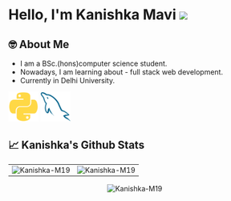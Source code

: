<h1>Hello, I'm Kanishka Mavi <img src="https://raw.githubusercontent.com/MartinHeinz/MartinHeinz/master/wave.gif" width="30px"> </h1>

<h2>🤓 About Me</h2>

- I am a BSc.(hons)computer science student.
- Nowadays, I am learning about - full stack web development.
- Currently in Delhi University.

<img src="https://github.com/devicons/devicon/blob/master/icons/python/python-plain.svg" width=60> <img  src="https://github.com/devicons/devicon/blob/master/icons/mysql/mysql-original.svg" width=60> <img > 


<h2>📈 Kanishka's Github Stats</h2>
<table>
  <tr>
    <td><img src="https://github-readme-stats.vercel.app/api?username=Kanishka-M19&show_icons=true&hide=&count_private=true&theme=dark&locale=en" alt="Kanishka-M19" /></td>
    <td><img src="https://github-readme-stats.vercel.app/api/top-langs?username=Kanishka-M19&show_icons=true&theme=dark&locale=en&layout=compact" alt="Kanishka-M19" /></td>
  </tr>
</table>
<div align="center">
<p><img align="center" src="https://github-readme-streak-stats.herokuapp.com/?user=Kanishka-M19&theme=dark" alt="Kanishka-M19" /></p>
  </div>
  

